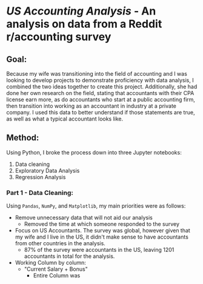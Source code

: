 # *US Accounting Analysis* - An analysis on data from a Reddit r/accounting survey

## Goal:
Because my wife was transitioning into the field of accounting and I was looking to develop projects to demonstrate proficiency with data analysis, I combined the two ideas together to create this project.  Additionally, she had done her own research on the field, stating that accountants with their CPA license earn more, as do accountants who start at a public accounting firm, then transition into working as an accountant in industry at a private company.  I used this data to better understand if those statements are true, as well as what a typical accountant looks like.

## Method:
Using Python, I broke the process down into three Jupyter notebooks:
1. Data cleaning
2. Exploratory Data Analysis
3. Regression Analysis


### Part 1 - Data Cleaning:
Using `Pandas`, `NumPy`, and `Matplotlib`, my main priorities were as follows:
* Remove unnecessary data that will not aid our analysis
  * Removed the time at which someone responded to the survey
* Focus on US Accountants.  The survey was global, however given that my wife and I live in the US, it didn't make sense to have accountants from other countries in the analysis.
  * 87% of the survey were accountants in the US, leaving 1201 accountants in total for the analysis.
* Working Column by column:
  * "Current Salary + Bonus"
    *  Entire Column was 

